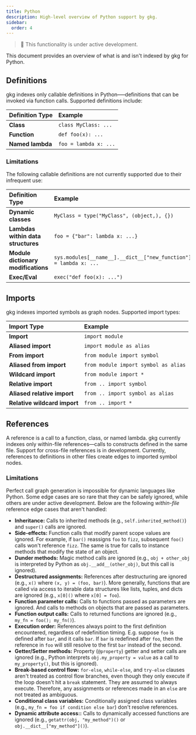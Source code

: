 ```yaml
---
title: Python
description: High-level overview of Python support by gkg.
sidebar:
  order: 4
---
```


> 🚧 This functionality is under active development.

This document provides an overview of what is and isn't indexed by gkg for Python.

## Definitions

gkg indexes only callable definitions in Python—–definitions that can be invoked via function calls. Supported definitions include:

| Definition Type  | Example               |
| :--------------- | :-------------------- |
| **Class**        | `class MyClass: ...`  |
| **Function**     | `def foo(x): ...`     |
| **Named lambda** | `foo = lambda x: ...` |

### Limitations

The following callable definitions are not currently supported due to their infrequent use:

| Definition Type                     | Example                                                          |
| :---------------------------------- | :--------------------------------------------------------------- |
| **Dynamic classes**                 | `MyClass = type("MyClass", (object,), {})`                       |
| **Lambdas within data structures**  | `foo = {"bar": lambda x: ...}`                                   |
| **Module dictionary modifications** | `sys.modules[__name__].__dict__["new_function"] = lambda x: ...` |
| **Exec/Eval**                       | `exec("def foo(x): ...")`                                        |

## Imports

gkg indexes imported symbols as graph nodes. Supported import types:

| Import Type                  | Example                              |
| :--------------------------- | :----------------------------------- |
| **Import**                   | `import module`                      |
| **Aliased import**           | `import module as alias`             |
| **From import**              | `from module import symbol`          |
| **Aliased from import**      | `from module import symbol as alias` |
| **Wildcard import**          | `from module import *`               |
| **Relative import**          | `from .. import symbol`              |
| **Aliased relative import**  | `from .. import symbol as alias`     |
| **Relative wildcard import** | `from .. import *`                   |

## References

A reference is a call to a function, class, or named lambda. gkg currently indexes only within-file references—calls to constructs defined in the same file. Support for cross-file references is in development. Currently, references to definitions in other files create edges to imported symbol nodes.

### Limitations

Perfect call graph generation is impossible for dynamic languages like Python. Some edge cases are so rare that they can be safely ignored, while others are under active development. Below are the following _within-file_ reference edge cases that aren't handled:

- **Inheritance:** Calls to inherited methods (e.g., `self.inherited_method()`) and `super()` calls are ignored.
- **Side-effects:** Function calls that modify parent scope values are ignored. For example, if `bar()` reassigns `foo` to `fizz`, subsequent `foo()` calls won't reference `fizz`. The same is true for calls to instance methods that modify the state of an object.
- **Dunder methods:** Magic method calls are ignored (e.g., `obj + other_obj` is interpreted by Python as `obj.__add__(other_obj)`, but this call is ignored).
- **Destructured assignments:** References after destructuring are ignored (e.g., `x()` where `(x, y) = (foo, bar)`). More generally, functions that are called via access to iterable data structures like lists, tuples, and dicts are ignored (e.g., `x[0]()` where `x[0] = foo`).
- **Function parameter calls:** Calls to functions passed as parameters are ignored. And calls to methods on objects that are passed as parameters.
- **Function output calls:** Calls to returned functions are ignored (e.g., `my_fn = foo(); my_fn()`).
- **Execution order:** References always point to the first definition encountered, regardless of redefinition timing. E.g. suppose `foo` is defined after `bar`, and it calls `bar`. If `bar` is redefined after `foo`, then the reference in `foo` will still resolve to the first `bar` instead of the second.
- **Getter/Setter methods:** Property (`@property`) getter and setter calls are ignored (e.g., Python interprets `obj.my_property = value` as a call to `my_property()`, but this is ignored).
- **Break-based control flow:** `for-else`, `while-else`, and `try-else` clauses aren't treated as control flow branches, even though they only execute if the loop doesn't hit a `break` statement. They are assumed to always execute. Therefore, any assignments or references made in an `else` are not treated as ambiguous.
- **Conditional class variables:** Conditionally assigned class variables (e.g., `my_fn = foo if condition else bar`) don't resolve references.
- **Dynamic attribute access::** Calls to dynamically accessed functions are ignored (e.g., `getattr(obj, "my_method")()` or `obj.__dict__["my_method"]()`).
